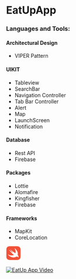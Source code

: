 # EatUpApp
 

<h3 align="left">Languages and Tools:</h3>

<h4 align="left">Architectural Design</h4>

* VIPER Pattern

<h4 align="left">UIKIT </h4>

* Tableview
* SearchBar
* Navigation Controller
* Tab Bar Controller
* Alert
* Map
* LaunchScreen
* Notification 

<h4 align="left">Database</h4>

* Rest API 
* Firebase

<h4 align="left">Packages</h4>

* Lottie 
* Alomafire
* Kingfisher
* Firebase

<h4 align="left">Frameworks</h4>

* MapKit 
* CoreLocation


<p align="left"> <a href="https://developer.apple.com/swift/" target="_blank" rel="noreferrer"> <img src="https://raw.githubusercontent.com/devicons/devicon/master/icons/swift/swift-original.svg" alt="swift" width="40" height="40"/> </a> </p>


[![EatUp App Video](https://img.youtube.com/vi/ZtJsg5wyRrs/0.jpg)](https://www.youtube.com/watch?v=ZtJsg5wyRrs)


